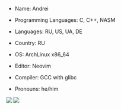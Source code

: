 * Name: Andrei

* Programming Languages: C, C++, NASM

* Languages: RU, US, UA, DE

* Country: RU

* OS: ArchLinux x86_64

* Editor: Neovim

* Compiler: GCC with glibc

* Pronouns: he/him

<img align="left" src="https://github-readme-stats.vercel.app/api?username=wasdjey&show_icons=true&theme=light"/>
<img align="left" src="https://github-readme-stats.vercel.app/api/top-langs/?username=wasdjey"/>
